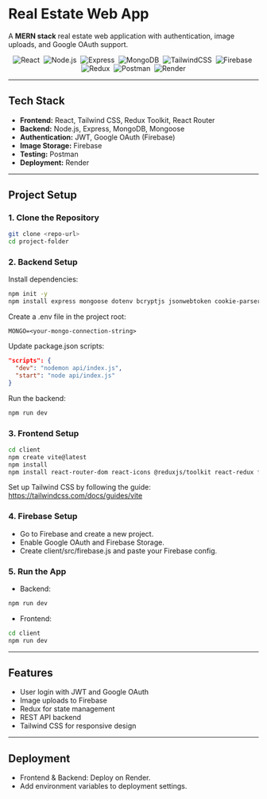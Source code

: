 # Real Estate Web App

A **MERN stack** real estate web application with authentication, image uploads, and Google OAuth support.

<p align="center">
  <img src="https://img.shields.io/badge/React-20232A?style=for-the-badge&logo=react&logoColor=61DAFB" alt="React" />&nbsp;
  <img src="https://img.shields.io/badge/Node.js-43853D?style=for-the-badge&logo=node.js&logoColor=white" alt="Node.js" />&nbsp;
  <img src="https://img.shields.io/badge/Express.js-404D59?style=for-the-badge" alt="Express" />&nbsp;
  <img src="https://img.shields.io/badge/MongoDB-4EA94B?style=for-the-badge&logo=mongodb&logoColor=white" alt="MongoDB" />&nbsp;
  <img src="https://img.shields.io/badge/Tailwind_CSS-38B2AC?style=for-the-badge&logo=tailwind-css&logoColor=white" alt="TailwindCSS" />&nbsp;
  <img src="https://img.shields.io/badge/Firebase-FFCA28?style=for-the-badge&logo=firebase&logoColor=black" alt="Firebase" />&nbsp;
  <img src="https://img.shields.io/badge/Redux-593D88?style=for-the-badge&logo=redux&logoColor=white" alt="Redux" />&nbsp;
  <img src="https://img.shields.io/badge/Postman-FF6C37?style=for-the-badge&logo=postman&logoColor=white" alt="Postman" />&nbsp;
  <img src="https://img.shields.io/badge/Render-46E3B7?style=for-the-badge&logo=render&logoColor=black" alt="Render" />
</p>

---

## Tech Stack

- **Frontend:** React, Tailwind CSS, Redux Toolkit, React Router
- **Backend:** Node.js, Express, MongoDB, Mongoose
- **Authentication:** JWT, Google OAuth (Firebase)
- **Image Storage:** Firebase
- **Testing:** Postman
- **Deployment:** Render

---

## Project Setup

### 1. Clone the Repository

```bash
git clone <repo-url>
cd project-folder
```

### 2. Backend Setup

Install dependencies:

```bash
npm init -y
npm install express mongoose dotenv bcryptjs jsonwebtoken cookie-parser nodemon
```

Create a .env file in the project root:

```
MONGO=<your-mongo-connection-string>
```

Update package.json scripts:

```json
"scripts": {
  "dev": "nodemon api/index.js",
  "start": "node api/index.js"
}
```

Run the backend:

```bash
npm run dev
```

### 3. Frontend Setup

```bash
cd client
npm create vite@latest
npm install
npm install react-router-dom react-icons @reduxjs/toolkit react-redux firebase
```

Set up Tailwind CSS by following the guide:
https://tailwindcss.com/docs/guides/vite

### 4. Firebase Setup

- Go to Firebase and create a new project.
- Enable Google OAuth and Firebase Storage.
- Create client/src/firebase.js and paste your Firebase config.

### 5. Run the App

- Backend:

```bash
npm run dev
```

- Frontend:

```bash
cd client
npm run dev
```

---

## Features

- User login with JWT and Google OAuth
- Image uploads to Firebase
- Redux for state management
- REST API backend
- Tailwind CSS for responsive design

---

## Deployment

- Frontend & Backend: Deploy on Render.
- Add environment variables to deployment settings.
